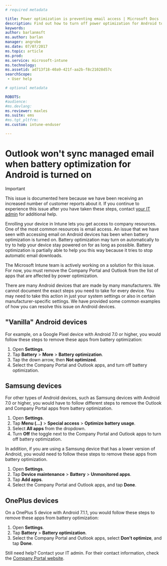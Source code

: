 ```yaml
---
# required metadata

title: Power optimization is preventing email access | Microsoft Docs
description: Find out how to turn off power optimization for Android to make sure you get your email.
keywords:
author: barlanmsft
ms.author: barlan
manager: angrobe
ms.date: 07/07/2017
ms.topic: article
ms.prod:
ms.service: microsoft-intune
ms.technology:
ms.assetid: ad713f18-40a9-421f-aa2b-f8c21028d57c
searchScope:
 - User help

# optional metadata

ROBOTS:   
#audience:
#ms.devlang:
ms.reviewer: maxles
ms.suite: ems
#ms.tgt_pltfrm:
ms.custom: intune-enduser

---
```


# Outlook won't sync managed email when battery optimization for Android is turned on

> [!IMPORTANT]
> This issue is documented here because we have been receiving an increased number of customer reports about it. If you continue to experience this issue after you have taken these steps, contact [your IT admin](https://portal.manage.microsoft.com) for additional help.

Enrolling your device in Intune lets you get access to company resources. One of the most common resources is email access. An issue that we have seen with accessing email on Android devices has been when battery optimization is turned on. Battery optimization may turn on automatically to try to help your device stay powered on for as long as possible. Battery optimization is partially able to help you this way because it tries to stop automatic email downloads.  

The Microsoft Intune team is actively working on a solution for this issue. For now, you must remove the Company Portal and Outlook from the list of apps that are affected by power optimization.

There are many Android devices that are made by many manufacturers. We cannot document the exact steps you need to take for every device. You may need to take this action in just your system settings or also in certain manufacturer-specific settings. We have provided some common examples of how you can resolve this issue on Android devices. 

## "Vanilla" Android devices

For example, on a Google Pixel device with Android 7.0 or higher, you would follow these steps to remove these apps from battery optimization:

1. Open **Settings**.
2. Tap **Battery** > **More** > **Battery optimization**.
3. Tap the down arrow, then **Not optimized**.
4. Select the Company Portal and Outlook apps, and turn off battery optimization.

## Samsung devices

For other types of Android devices, such as Samsung devices with Android 7.0 or higher, you would have to follow different steps to remove the Outlook and Company Portal apps from battery optimization. 

1. Open **Settings**. 
2. Tap **Menu (…)** > **Special access** > **Optimize battery usage**. 
3. Select **All apps** from the dropdown. 
4. Turn **Off** the toggle next to the Company Portal and Outlook apps to turn off battery optimization.

In addition, if you are using a Samsung device that has a lower version of Android, you would need to follow these steps to remove these apps from battery optimization.

1. Open **Settings**. 
2. Tap **Device maintenance** > **Battery** > **Unmonitored apps**. 
3. Tap **Add apps**. 
4. Select the Company Portal and Outlook apps, and tap **Done**. 

## OnePlus devices

On a OnePlus 5 device with Android 7.1.1, you would follow these steps to remove these apps from battery optimization: 

1. Open **Settings**. 
2. Tap **Battery** > **Battery optimization**. 
3. Select the Company Portal and Outlook apps, select **Don’t optimize**, and tap **Done**.

Still need help? Contact your IT admin. For their contact information, check the [Company Portal website](http://portal.manage.microsoft.com).
